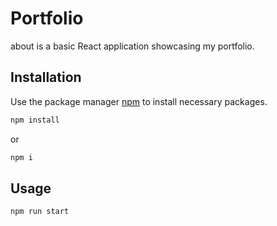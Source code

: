 # Portfolio

about is a basic React application showcasing my portfolio.

## Installation

Use the package manager [npm](https://www.npmjs.com/) to install necessary packages.

```bash
npm install
```
or
```bash
npm i
```

## Usage

```bash
npm run start
```
